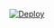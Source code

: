 
[![Deploy](https://www.herokucdn.com/deploy/button.png)](https://dashboard.heroku.com/new?template=https://github.com/EissSAJI/a) 
